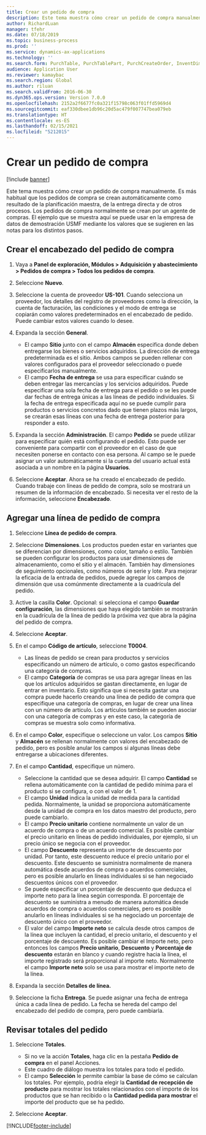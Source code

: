 ```yaml
---
title: Crear un pedido de compra
description: Este tema muestra cómo crear un pedido de compra manualmente.
author: RichardLuan
manager: tfehr
ms.date: 07/18/2019
ms.topic: business-process
ms.prod: ''
ms.service: dynamics-ax-applications
ms.technology: ''
ms.search.form: PurchTable, PurchTablePart, PurchCreateOrder, InventDimParmFixed, InventItemIdLookupPurchase, InventProductDimensionLookup, PurchTotals
audience: Application User
ms.reviewer: kamaybac
ms.search.region: Global
ms.author: riluan
ms.search.validFrom: 2016-06-30
ms.dyn365.ops.version: Version 7.0.0
ms.openlocfilehash: 2152a2f6677fc0a321f15798c063f01ffd5969d4
ms.sourcegitcommit: eaf330dbee1db96c20d5ac479f007747bea079eb
ms.translationtype: HT
ms.contentlocale: es-ES
ms.lasthandoff: 02/15/2021
ms.locfileid: "5212015"
---
```

# <a name="create-a-purchase-order"></a>Crear un pedido de compra

[!include [banner](../../includes/banner.md)]

Este tema muestra cómo crear un pedido de compra manualmente. Es más habitual que los pedidos de compra se crean automáticamente como resultado de la planificación maestra, de la entrega directa y de otros procesos. Los pedidos de compra normalmente se crean por un agente de compras. El ejemplo que se muestra aquí se puede usar en la empresa de datos de demostración USMF mediante los valores que se sugieren en las notas para los distintos pasos.


## <a name="create-the-purchase-order-header"></a>Crear el encabezado del pedido de compra
1. Vaya a **Panel de exploración, Módulos > Adquisición y abastecimiento > Pedidos de compra > Todos los pedidos de compra**.
2. Seleccione **Nuevo**.
3. Seleccione la cuenta de proveedor **US-101**. Cuando selecciona un proveedor, los detalles del registro de proveedores como la dirección, la cuenta de facturación, las condiciones y el modo de entrega se copiarán como valores predeterminados en el encabezado de pedido. Puede cambiar estos valores cuando lo desee.  
4. Expanda la sección **General**.

    - El campo **Sitio** junto con el campo **Almacén** especifica donde deben entregarse los bienes o servicios adquiridos. La dirección de entrega predeterminada es el sitio. Ambos campos se pueden rellenar con valores configurados para el proveedor seleccionado o puede especificarlos manualmente.  
    - El campo **Fecha de entrega** se usa para especificar cuándo se deben entregar las mercancías y los servicios adquiridos. Puede especificar una sola fecha de entrega para el pedido o se les puede dar fechas de entrega únicas a las líneas de pedido individuales. Si la fecha de entrega especificada aquí no se puede cumplir para productos o servicios concretos dado que tienen plazos más largos, se crearán esas líneas con una fecha de entrega posterior para responder a esto.  

5. Expanda la sección **Administración**. El campo **Pedido** se puede utilizar para especificar quién está configurando el pedido. Esto puede ser conveniente para compartir con el proveedor en el caso de que necesiten ponerse en contacto con esa persona. Al campo se le puede asignar un valor automáticamente si la cuenta del usuario actual está asociada a un nombre en la página **Usuarios**.  
6. Seleccione **Aceptar**. Ahora se ha creado el encabezado de pedido. Cuando trabaje con líneas de pedido de compra, solo se mostrará un resumen de la información de encabezado. Si necesita ver el resto de la información, seleccione **Encabezado**.  

## <a name="add-a-purchase-order-line"></a>Agregar una línea de pedido de compra
1. Seleccione **Línea de pedido de compra**.
2. Seleccione **Dimensiones**. Los productos pueden estar en variantes que se diferencian por dimensiones, como color, tamaño o estilo. También se pueden configurar los productos para usar dimensiones de almacenamiento, como el sitio y el almacén. También hay dimensiones de seguimiento opcionales, como números de serie y lote. Para mejorar la eficacia de la entrada de pedidos, puede agregar los campos de dimensión que usa comúnmente directamente a la cuadrícula del pedido.  
3. Active la casilla **Color**. Opcional: si selecciona el campo **Guardar configuración**, las dimensiones que haya elegido también se mostrarán en la cuadrícula de la línea de pedido la próxima vez que abra la página del pedido de compra.  
4. Seleccione **Aceptar**.
5. En el campo **Código de artículo**, seleccione **T0004**.

    - Las líneas de pedido se crean para productos y servicios especificando un número de artículo, o como gastos especificando una categoría de compras. 
    - El campo **Categoría** de compras se usa para agregar líneas en las que los artículos adquiridos se gastan directamente, en lugar de entrar en inventario. Esto significa que si necesita gastar una compra puede hacerlo creando una línea de pedido de compra que especifique una categoría de compras, en lugar de crear una línea con un número de artículo. Los artículos también se pueden asociar con una categoría de compras y en este caso, la categoría de compras se muestra solo como informativa.  

6. En el campo **Color**, especifique o seleccione un valor. Los campos **Sitio** y **Almacén** se rellenan normalmente con valores del encabezado de pedido, pero es posible anular los campos si algunas líneas debe entregarse a ubicaciones diferentes.  
7. En el campo **Cantidad**, especifique un número.

    - Seleccione la cantidad que se desea adquirir. El campo **Cantidad** se rellena automáticamente con la cantidad de pedido mínima para el producto si se configura, o con el valor de 1.  
    - El campo **Unidad** indica la unidad de medida para la cantidad pedida. Normalmente, la unidad se proporciona automáticamente desde la unidad de compra en los datos maestro del producto, pero puede cambiarlo.  
    - El campo **Precio unitario** contiene normalmente un valor de un acuerdo de compra o de un acuerdo comercial. Es posible cambiar el precio unitario en líneas de pedido individuales, por ejemplo, si un precio único se negocia con el proveedor.  
    - El campo **Descuento** representa un importe de descuento por unidad. Por tanto, este descuento reduce el precio unitario por el descuento. Este descuento se suministra normalmente de manera automática desde acuerdos de compra o acuerdos comerciales, pero es posible anularlo en líneas individuales si se han negociado descuentos únicos con el proveedor.  
    - Se puede especificar un porcentaje de descuento que deduzca el importe neto para la línea según corresponda. El porcentaje de descuento se suministra a menudo de manera automática desde acuerdos de compra o acuerdos comerciales, pero es posible anularlo en líneas individuales si se ha negociado un porcentaje de descuento único con el proveedor.  
    - El valor del campo **Importe neto** se calcula desde otros campos de la línea que incluyen la cantidad, el precio unitario, el descuento y el porcentaje de descuento. Es posible cambiar el Importe neto, pero entonces los campos **Precio unitario**, **Descuento** y **Porcentaje de descuento** estarán en blanco y cuando registre hacia la línea, el importe registrado será proporcional al importe neto. Normalmente el campo **Importe neto** solo se usa para mostrar el importe neto de la línea.  

8. Expanda la sección **Detalles de línea.**
9. Seleccione la ficha **Entrega**. Se puede asignar una fecha de entrega única a cada línea de pedido. La fecha se hereda del campo del encabezado del pedido de compra, pero puede cambiarla.  

## <a name="review-order-totals"></a>Revisar totales del pedido
1. Seleccione **Totales**.

    - Si no ve la acción **Totales**, haga clic en la pestaña **Pedido de compra** en el panel Acciones.  
    - Este cuadro de diálogo muestra los totales para todo el pedido.  
    - El campo **Selección** le permite cambiar la base de cómo se calculan los totales. Por ejemplo, podría elegir la **Cantidad de recepción de producto** para mostrar los totales relacionados con el importe de los productos que se han recibido o la **Cantidad pedida para mostrar** el importe del producto que se ha pedido.  

2. Seleccione **Aceptar**.



[!INCLUDE[footer-include](../../../includes/footer-banner.md)]